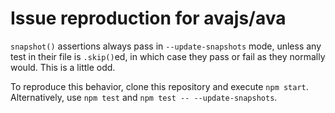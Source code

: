 # Issue reproduction for avajs/ava

`snapshot()` assertions always pass in `--update-snapshots` mode, unless any test in their file is `.skip()`ed, in which case they pass or fail as they normally would. This is a little odd.

To reproduce this behavior, clone this repository and execute `npm start`. Alternatively, use `npm test` and `npm test -- --update-snapshots`.

